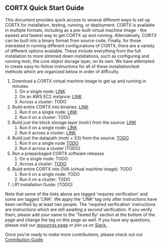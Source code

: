  ## CORTX Quick Start Guide
 
This document provides quick access to several different ways to set up CORTX for installation, testing, running, or deployment. CORTX is available in multiple formats, including as a pre-built virtual machine image - the easiest and fastest way to get CORTX up and running. Alternatively, CORTX can be built into a binary format from source code.  Finally, for those interested in running different configurations of CORTX, there are a variety of different options available. These include everything from the full installation to more slimmed down installations, such as configuring and running motr, the core object storage layer, on its own.  We have attempted to create easy-to-follow instructions for all of these installation/test methods which are organized below in order of difficulty.
 
 1. Download a CORTX virtual machine image to get up and running in minutes
    1. On a single node: [LINK](doc/ova/1.0.4/CORTX_on_Open_Virtual_Appliance.rst)
    1. On an AWS EC2 instance: [LINK](doc/integrations/AWS_EC2.md)
    1. Across a cluster: TODO
1. Build entire CORTX into binaries: [LINK](doc/community-build/Building-CORTX-From-Source-for-SingleNode.md)
    1. Run it on a single node: [LINK](doc/community-build/ProvisionReleaseBuild.md)
    1. Run it on a cluster: TODO
1. Build just the block storage layer (motr) from the source: [LINK](https://github.com/Seagate/cortx-motr/blob/main/doc/Quick-Start-Guide.rst)
    1. Run it on a single node: [LINK](https://github.com/Seagate/cortx-motr/blob/main/doc/Quick-Start-Guide.rst)
    1. Run it across a cluster: [LINK](https://github.com/Seagate/cortx-motr/wiki/Build-Motr-from-Source-in-a-Cluster)
1. Build just the datapath (motr + S3) from the source: [TODO](https://github.com/Seagate/cortx-s3server/blob/main/docs/CORTX-S3%20Server%20Quick%20Start%20Guide.md)
    1. Run it on a single node [TODO](https://github.com/Seagate/cortx-s3server/blob/main/docs/CORTX-S3%20Server%20Quick%20Start%20Guide.md)
    1. Run it across a cluster [TODO]
1. Run a prepackaged CORTX software releases
    1. On a single node: TODO
    1. Across a cluster: [TODO](doc/scaleout/README.rst)
1. Build entire CORTX into OVA (virtual machine image): TODO
    1. Run it on a single node: TODO 
    1. Run it on a cluster: TODO
1. LR1 Installation Guide: [TODO]

Note that some of the links above are tagged 'requires verification' and some are tagged 'LINK'.  We apply the 'LINK' tag only after instructions have been verified by at least two people.  The 'required verification' instructions are instructions which are still awaiting a second verification.  If you verify them, please add your name to the 'Tested By' section at the bottom of the page and change the tag on this page as well. If you have any questions, please visit our [resources page](https://github.com/Seagate/cortx/blob/main/SUPPORT.md) or join us on [Slack.](https://cortx.link/slack_invite)
    
Once you're ready to make more contributions, please check out our [Contribution Guide](CONTRIBUTING.md).


